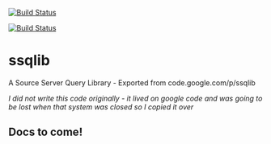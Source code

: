 [![Build Status](https://travis-ci.org/leewalkergm/ssqlib.svg?branch=master)](https://travis-ci.org/leewalkergm/ssqlib)

[![Build Status](https://img.shields.io/nuget/dt/SSQLib.svg)](https://www.nuget.org/packages/SSQLib/)


# ssqlib
A Source Server Query Library - Exported from code.google.com/p/ssqlib


*I did not write this code originally - it lived on google code and was going to be lost when that system was closed so I copied it over*

## Docs to come!
